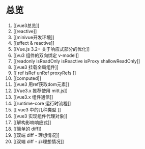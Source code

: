 # 总览
1. [[vue3总览]]
2. [[reactive]]
3. [[minivue开发环境]]
4. [[effect & reactive]]
5. [[Vue.js 3.2+ 关于响应式部分的优化]]
6. [[vu3 组件的双向绑定 v-model]]
7. [[readonly isReadOnly isReactive isProxy shallowReadOnly]]
8. [[vue3 挂载全局组件]]
9. [[ ref isRef unRef proxyRefs ]]
10. [[computed]]
11. [[vue3 用ref获取dom元素]]
12. [[Vue3.x 推荐使用 mitt.js]]
13. [[vue3.x 组件通信]]
14. [[runtime-core 运行时流程]]
15. [[ vue3 中的几种类型 ]]
16. [[vue3 实现组件代理对象]]
17. [[解构影响响应式]]
18. [[简单的 diff]]
19. [[双端 diff - 理想情况]]
20. [[双端 diff - 非理想情况]]
